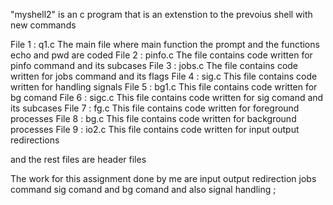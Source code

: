 "myshell2" is an c program that is an extenstion to the prevoius shell with new commands 

   File 1 : q1.c 
      The main file where main function the prompt and the functions echo and pwd are coded 
   File 2 : pinfo.c
     The file contains code written for pinfo command and its subcases
   File 3 : jobs.c
     The file contains code written for jobs command and its flags
   File 4 : sig.c
     This file contains code written for handling signals
   File 5 : bg1.c
     This file contains code written for bg comand
   File 6 : sigc.c
     This file contains code written for sig comand and its subcases
   File 7 : fg.c
     This file contains code written for foreground processes
   File 8 : bg.c
     This file contains code written for background processes
   File 9 : io2.c
     This file contains code written for input output redirections 
   
   and the rest files are header files

The work for this assignment done by me are input output redirection jobs command sig comand and bg comand and also signal handling  ;